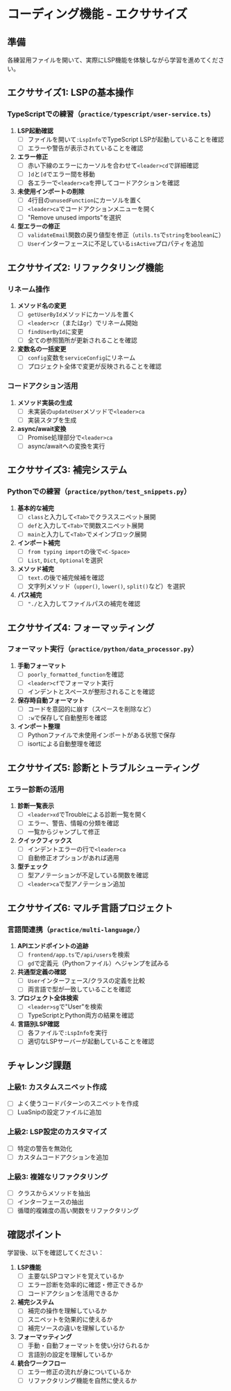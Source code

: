 # コーディング機能 - エクササイズ

## 準備
各練習用ファイルを開いて、実際にLSP機能を体験しながら学習を進めてください。

## エクササイズ1: LSPの基本操作

### TypeScriptでの練習（`practice/typescript/user-service.ts`）

1. **LSP起動確認**
   - [ ] ファイルを開いて`:LspInfo`でTypeScript LSPが起動していることを確認
   - [ ] エラーや警告が表示されていることを確認

2. **エラー修正**
   - [ ] 赤い下線のエラーにカーソルを合わせて`<leader>cd`で詳細確認
   - [ ] `]d`と`[d`でエラー間を移動
   - [ ] 各エラーで`<leader>ca`を押してコードアクションを確認

3. **未使用インポートの削除**
   - [ ] 4行目の`unusedFunction`にカーソルを置く
   - [ ] `<leader>ca`でコードアクションメニューを開く
   - [ ] "Remove unused imports"を選択

4. **型エラーの修正**
   - [ ] `validateEmail`関数の戻り値型を修正（`utils.ts`で`string`を`boolean`に）
   - [ ] `User`インターフェースに不足している`isActive`プロパティを追加

## エクササイズ2: リファクタリング機能

### リネーム操作

1. **メソッド名の変更**
   - [ ] `getUserById`メソッドにカーソルを置く
   - [ ] `<leader>cr`（または`gr`）でリネーム開始
   - [ ] `findUserById`に変更
   - [ ] 全ての参照箇所が更新されることを確認

2. **変数名の一括変更**
   - [ ] `config`変数を`serviceConfig`にリネーム
   - [ ] プロジェクト全体で変更が反映されることを確認

### コードアクション活用

1. **メソッド実装の生成**
   - [ ] 未実装の`updateUser`メソッドで`<leader>ca`
   - [ ] 実装スタブを生成

2. **async/await変換**
   - [ ] Promise処理部分で`<leader>ca`
   - [ ] async/awaitへの変換を実行

## エクササイズ3: 補完システム

### Pythonでの練習（`practice/python/test_snippets.py`）

1. **基本的な補完**
   - [ ] `class`と入力して`<Tab>`でクラススニペット展開
   - [ ] `def`と入力して`<Tab>`で関数スニペット展開
   - [ ] `main`と入力して`<Tab>`でメインブロック展開

2. **インポート補完**
   - [ ] `from typing import`の後で`<C-Space>`
   - [ ] `List`, `Dict`, `Optional`を選択

3. **メソッド補完**
   - [ ] `text.`の後で補完候補を確認
   - [ ] 文字列メソッド（`upper()`, `lower()`, `split()`など）を選択

4. **パス補完**
   - [ ] `"./`と入力してファイルパスの補完を確認

## エクササイズ4: フォーマッティング

### フォーマット実行（`practice/python/data_processor.py`）

1. **手動フォーマット**
   - [ ] `poorly_formatted_function`を確認
   - [ ] `<leader>cf`でフォーマット実行
   - [ ] インデントとスペースが整形されることを確認

2. **保存時自動フォーマット**
   - [ ] コードを意図的に崩す（スペースを削除など）
   - [ ] `:w`で保存して自動整形を確認

3. **インポート整理**
   - [ ] Pythonファイルで未使用インポートがある状態で保存
   - [ ] isortによる自動整理を確認

## エクササイズ5: 診断とトラブルシューティング

### エラー診断の活用

1. **診断一覧表示**
   - [ ] `<leader>xd`でTroubleによる診断一覧を開く
   - [ ] エラー、警告、情報の分類を確認
   - [ ] 一覧からジャンプして修正

2. **クイックフィックス**
   - [ ] インデントエラーの行で`<leader>ca`
   - [ ] 自動修正オプションがあれば適用

3. **型チェック**
   - [ ] 型アノテーションが不足している関数を確認
   - [ ] `<leader>ca`で型アノテーション追加

## エクササイズ6: マルチ言語プロジェクト

### 言語間連携（`practice/multi-language/`）

1. **APIエンドポイントの追跡**
   - [ ] `frontend/app.ts`で`/api/users`を検索
   - [ ] `gd`で定義元（Pythonファイル）へジャンプを試みる

2. **共通型定義の確認**
   - [ ] `User`インターフェース/クラスの定義を比較
   - [ ] 両言語で型が一致していることを確認

3. **プロジェクト全体検索**
   - [ ] `<leader>sg`で"User"を検索
   - [ ] TypeScriptとPython両方の結果を確認

4. **言語別LSP確認**
   - [ ] 各ファイルで`:LspInfo`を実行
   - [ ] 適切なLSPサーバーが起動していることを確認

## チャレンジ課題

### 上級1: カスタムスニペット作成
- [ ] よく使うコードパターンのスニペットを作成
- [ ] LuaSnipの設定ファイルに追加

### 上級2: LSP設定のカスタマイズ
- [ ] 特定の警告を無効化
- [ ] カスタムコードアクションを追加

### 上級3: 複雑なリファクタリング
- [ ] クラスからメソッドを抽出
- [ ] インターフェースの抽出
- [ ] 循環的複雑度の高い関数をリファクタリング

## 確認ポイント

学習後、以下を確認してください：

1. **LSP機能**
   - [ ] 主要なLSPコマンドを覚えているか
   - [ ] エラー診断を効率的に確認・修正できるか
   - [ ] コードアクションを活用できるか

2. **補完システム**
   - [ ] 補完の操作を理解しているか
   - [ ] スニペットを効果的に使えるか
   - [ ] 補完ソースの違いを理解しているか

3. **フォーマッティング**
   - [ ] 手動・自動フォーマットを使い分けられるか
   - [ ] 言語別の設定を理解しているか

4. **統合ワークフロー**
   - [ ] エラー修正の流れが身についているか
   - [ ] リファクタリング機能を自然に使えるか